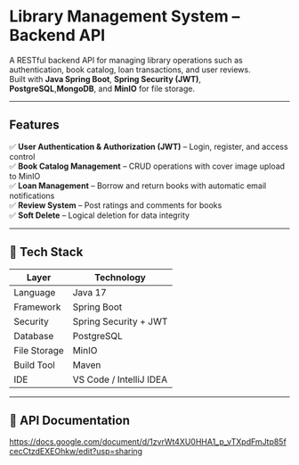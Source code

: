 #  Library Management System – Backend API  
A RESTful backend API for managing library operations such as authentication, book catalog, loan transactions, and user reviews.  
Built with **Java Spring Boot**, **Spring Security (JWT)**, **PostgreSQL**,**MongoDB**, and **MinIO** for file storage.

---

## Features
✅ **User Authentication & Authorization (JWT)** – Login, register, and access control   
✅ **Book Catalog Management** – CRUD operations with cover image upload to MinIO  
✅ **Loan Management** – Borrow and return books with automatic email notifications  
✅ **Review System** – Post ratings and comments for books  
✅ **Soft Delete** – Logical deletion for data integrity  

---

## 🧠 Tech Stack
| Layer | Technology |
|--------|-------------|
| Language | Java 17 |
| Framework | Spring Boot |
| Security | Spring Security + JWT |
| Database | PostgreSQL |
| File Storage | MinIO |
| Build Tool | Maven |
| IDE | VS Code / IntelliJ IDEA |

---

## 🧩 API Documentation

https://docs.google.com/document/d/1zvrWt4XU0HHA1_p_vTXpdFmJtp85fcecCtzdEXEOhkw/edit?usp=sharing
